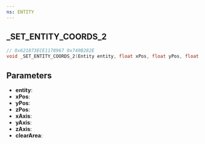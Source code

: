 ```yaml
---
ns: ENTITY
---
```

## _SET_ENTITY_COORDS_2

```c
// 0x621873ECE1178967 0x749B282E
void _SET_ENTITY_COORDS_2(Entity entity, float xPos, float yPos, float zPos, BOOL xAxis, BOOL yAxis, BOOL zAxis, BOOL clearArea);
```

## Parameters
* **entity**: 
* **xPos**: 
* **yPos**: 
* **zPos**: 
* **xAxis**: 
* **yAxis**: 
* **zAxis**: 
* **clearArea**: 

